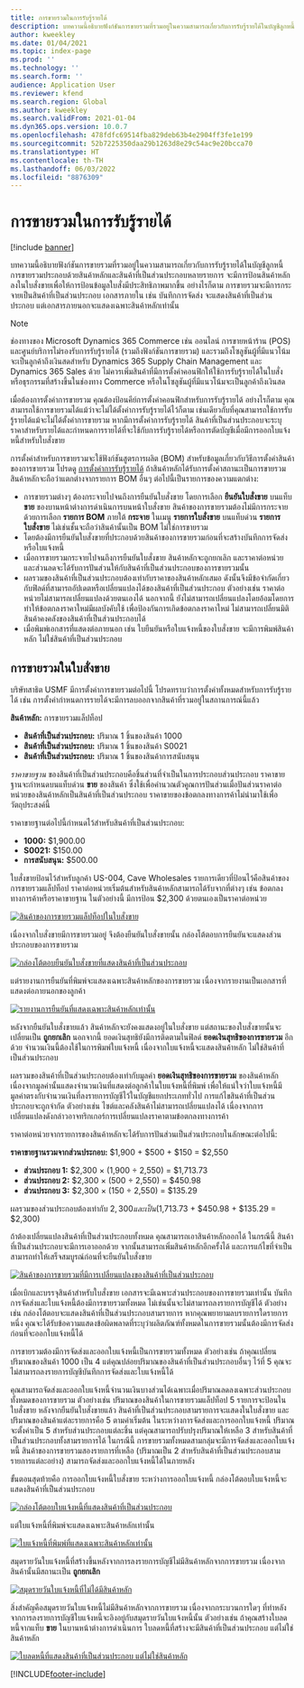 ```yaml
---
title: การขายรวมในการรับรู้รายได้
description: บทความนี้อธิบายฟังก์ชันการขายรวมที่รวมอยู่ในความสามารถเกี่ยวกับการรับรู้รายได้ในบัญชีลูกหนี้ การขายรวมประกอบด้วยสินค้าหลักและสินค้าที่เป็นส่วนประกอบหลายรายการ
author: kweekley
ms.date: 01/04/2021
ms.topic: index-page
ms.prod: ''
ms.technology: ''
ms.search.form: ''
audience: Application User
ms.reviewer: kfend
ms.search.region: Global
ms.author: kweekley
ms.search.validFrom: 2021-01-04
ms.dyn365.ops.version: 10.0.7
ms.openlocfilehash: 478fdfc69514fba829deb63b4e2904ff3fe1e199
ms.sourcegitcommit: 52b7225350daa29b1263d8e29c54ac9e20bcca70
ms.translationtype: HT
ms.contentlocale: th-TH
ms.lasthandoff: 06/03/2022
ms.locfileid: "8876309"
---
```

# <a name="revenue-recognition-bundles"></a>การขายรวมในการรับรู้รายได้

[!include [banner](../includes/banner.md)]

บทความนี้อธิบายฟังก์ชันการขายรวมที่รวมอยู่ในความสามารถเกี่ยวกับการรับรู้รายได้ในบัญชีลูกหนี้ การขายรวมประกอบด้วยสินค้าหลักและสินค้าที่เป็นส่วนประกอบหลายรายการ จะมีการป้อนสินค้าหลักลงในใบสั่งขายเพื่อให้การป้อนข้อมูลใบสั่งมีประสิทธิภาพมากขึ้น อย่างไรก็ตาม การขายรวมจะมีการกระจายเป็นสินค้าที่เป็นส่วนประกอบ เอกสารภายใน เช่น บันทึกการจัดส่ง จะแสดงสินค้าที่เป็นส่วนประกอบ แต่เอกสารภายนอกจะแสดงเฉพาะสินค้าหลักเท่านั้น

> [!NOTE]
> ช่องทางของ Microsoft Dynamics 365 Commerce เช่น ออนไลน์ การขายหน้าร้าน (POS) และศูนย์บริการไม่รองรับการรับรู้รายได้ (รวมถึงฟังก์ชันการขายรวม) และรวมถึงโซลูชันผู้ที่มีแนวโน้มจะเป็นลูกค้าถึงเงินสดสำหรับ Dynamics 365 Supply Chain Management และ Dynamics 365 Sales ด้วย ไม่ควรเพิ่มสินค้าที่มีการตั้งค่าคอนฟิกให้ใช้การรับรู้รายได้ในใบสั่งหรือธุรกรรมที่สร้างขึ้นในช่องทาง Commerce หรือในโซลูชันผู้ที่มีแนวโน้มจะเป็นลูกค้าถึงเงินสด

เมื่อต้องการตั้งค่าการขายรวม คุณต้องป้อนคีย์การตั้งค่าคอนฟิกสำหรับการรับรู้รายได้ อย่างไรก็ตาม คุณสามารถใช้การขายรวมได้แม้ว่าจะไม่ได้ตั้งค่าการรับรู้รายได้ไว้ก็ตาม เช่นเดียวกับที่คุณสามารถใช้การรับรู้รายได้แม้จะไม่ได้ตั้งค่าการขายรวม หากมีการตั้งค่าการรับรู้รายได้ สินค้าที่เป็นส่วนประกอบจะระบุราคาสำหรับรายได้และกำหนดการรายได้ที่จะใช้กับการรับรู้รายได้หรือการตัดบัญชีเมื่อมีการออกใบแจ้งหนี้สำหรับใบสั่งขาย

การตั้งค่าสำหรับการขายรวมจะใช้ฟังก์ชันสูตรการผลิต (BOM) สำหรับข้อมูลเกี่ยวกับวิธีการตั้งค่าสินค้าของการขายรวม โปรดดู [การตั้งค่าการรับรู้รายได้](revenue-recognition-setup.md) ถ้าสินค้าหลักได้รับการตั้งค่าสถานะเป็นการขายรวม สินค้าหลักจะถือว่าแตกต่างจากรายการ BOM อื่นๆ ต่อไปนี้เป็นรายการของความแตกต่าง:

- การขายรวมต่างๆ ต้องกระจายไปจนถึงการยืนยันใบสั่งขาย โดยการเลือก **ยืนยันใบสั่งขาย** บนแท็บ **ขาย** ของบานหน้าต่างการดำเนินการบนหน้าใบสั่งขาย สินค้าของการขายรวมต้องไม่มีการกระจายด้วยการเลือก **รายการ BOM** ภายใต้ **กระจาย** ในเมนู **รายการใบสั่งขาย** บนแท็บด่วน **รายการใบสั่งขาย** ไม่เช่นชั้นจะถือว่าสินค้านั้นเป็น BOM ไม่ใช่การขายรวม
- โดยต้องมีการยืนยันใบสั่งขายที่ประกอบด้วยสินค้าของการขายรวมก่อนที่จะสร้างบันทึกการจัดส่งหรือใบแจ้งหนี้
- เมื่อการขายรวมกระจายไปจนถึงการยืนยันใบสั่งขาย สินค้าหลักจะถูกยกเลิก และราคาต่อหน่วยและส่วนลดจะได้รับการปันส่วนให้กับสินค้าที่เป็นส่วนประกอบของการขายรวมนั้น
- ผลรวมของสินค้าที่เป็นส่วนประกอบต้องเท่ากับราคาของสินค้าหลักเสมอ ดังนั้นจึงมีข้อจํากัดเกี่ยวกับฟิลด์ที่สามารถอัปเดตหรือเปลี่ยนแปลงได้ของสินค้าที่เป็นส่วนประกอบ ตัวอย่างเช่น ราคาต่อหน่วยไม่สามารถเปลี่ยนแปลงด้วยตนเองได้ นอกจากนี้ ยังไม่สามารถเปลี่ยนแปลงโดยอ้อมโดยการทำให้ข้อตกลงราคาใหม่มีผลบังคับใช้ เพื่อป้องกันการเกิดข้อตกลงราคาใหม่ ไม่สามารถเปลี่ยนมิติสินค้าคงคลังของสินค้าที่เป็นส่วนประกอบได้
- เมื่อพิมพ์เอกสารที่แสดงต่อภายนอก เช่น ใบยืนยันหรือใบแจ้งหนี้ของใบสั่งขาย จะมีการพิมพ์สินค้าหลัก ไม่ใช่สินค้าที่เป็นส่วนประกอบ

## <a name="bundles-on-sales-orders"></a>การขายรวมในใบสั่งขาย

บริษัทสาธิต USMF มีการตั้งค่าการขายรวมต่อไปนี้ โปรดทราบว่าการตั้งค่าทั้งหมดสำหรับการรับรู้รายได้ เช่น การตั้งค่ากำหนดการรายได้จะมีการลบออกจากสินค้าที่รวมอยู่ในสถานการณ์นี้แล้ว

**สินค้าหลัก:** การขายรวมแล็ปท็อป

- **สินค้าที่เป็นส่วนประกอบ:** ปริมาณ 1 ชิ้นของสินค้า 1000
- **สินค้าที่เป็นส่วนประกอบ:** ปริมาณ 1 ชิ้นของสินค้า S0021
- **สินค้าที่เป็นส่วนประกอบ:** ปริมาณ 1 ชิ้นของสินค้าการสนับสนุน

*ราคาขายฐาน* ของสินค้าที่เป็นส่วนประกอบคือชิ้นส่วนที่จำเป็นในการประกอบส่วนประกอบ ราคาขายฐานจะกําหนดบนแท็บด่วน **ขาย** ของสินค้า ซึ่งใช้เพื่อคํานวณตัวคูณการปันส่วนเมื่อปันส่วนราคาต่อหน่วยของสินค้าหลักเป็นสินค้าที่เป็นส่วนประกอบ ราคาขายของข้อตกลงทางการค้าไม่นำมาใช้เพื่อวัตถุประสงค์นี้

ราคาขายฐานต่อไปนี้กําหนดไว้สำหรับสินค้าที่เป็นส่วนประกอบ:

- **1000:** $1,900.00
- **S0021:** $150.00
- **การสนับสนุน:** $500.00

ใบสั่งขายป้อนไว้สําหรับลูกค้า US-004, Cave Wholesales รายการเดียวที่ป้อนไว้คือสินค้าของการขายรวมแล็ปท็อป ราคาต่อหน่วยเริ่มต้นสำหรับสินค้าหลักสามารถได้รับจากที่ต่างๆ เช่น ข้อตกลงทางการค้าหรือราคาขายฐาน ในตัวอย่างนี้ มีการป้อน $2,300 ด้วยตนเองเป็นราคาต่อหน่วย

[![สินค้าของการขายรวมแล็ปท็อปในใบสั่งขาย](./media/bundle-01.png)](./media/bundle-01.png)

เนื่องจากใบสั่งขายมีการขายรวมอยู่ จึงต้องยืนยันใบสั่งขายนั้น กล่องโต้ตอบการยืนยันจะแสดงส่วนประกอบของการขายรวม

[![กล่องโต้ตอบยืนยันใบสั่งขายที่แสดงสินค้าที่เป็นส่วนประกอบ](./media/bundle-02.png)](./media/bundle-02.png)

แต่รายงานการยืนยันที่พิมพ์จะแสดงเฉพาะสินค้าหลักของการขายรวม เนื่องจากรายงานเป็นเอกสารที่แสดงต่อภายนอกของลูกค้า

[![รายงานการยืนยันที่แสดงเฉพาะสินค้าหลักเท่านั้น](./media/bundle-03.png)](./media/bundle-03.png)

หลังจากยืนยันใบสั่งขายแล้ว สินค้าหลักจะยังคงแสดงอยู่ในใบสั่งขาย แต่สถานะของใบสั่งขายนั้นจะเปลี่ยนเป็น **ถูกยกเลิก** นอกจากนี้ ยอดเงินสุทธิยังมีการติดตามในฟิลด์ **ยอดเงินสุทธิของการขายรวม** อีกด้วย จำนวนเงินนี้ต้องใช้ในการพิมพ์ใบแจ้งหนี้ เนื่องจากใบแจ้งหนี้จะแสดงสินค้าหลัก ไม่ใช่สินค้าที่เป็นส่วนประกอบ

ผลรวมของสินค้าที่เป็นส่วนประกอบต้องเท่ากับมูลค่า **ยอดเงินสุทธิของการขายรวม** ของสินค้าหลัก เนื่องจากมูลค่านั้นแสดงจำนวนเงินที่แสดงต่อลูกค้าในใบแจ้งหนี้ที่พิมพ์ เพื่อให้แน่ใจว่าใบแจ้งหนี้มีมูลค่าตรงกับจำนวนเงินที่ลงรายการบัญชีไว้ในบัญชีแยกประเภททั่วไป การแก้ไขสินค้าที่เป็นส่วนประกอบจะถูกจํากัด ตัวอย่างเช่น ไซต์และคลังสินค้าไม่สามารถเปลี่ยนแปลงได้ เนื่องจากการเปลี่ยนแปลงดังกล่าวอาจทริกเกอร์การเปลี่ยนแปลงราคาตามข้อตกลงทางการค้า

ราคาต่อหน่วยจากรายการของสินค้าหลักจะได้รับการปันส่วนเป็นส่วนประกอบในลักษณะต่อไปนี้:

**ราคาขายฐานรวมจากส่วนประกอบ:** $1,900 + $500 + $150 = $2,550

- **ส่วนประกอบ 1:** $2,300 × (1,900 ÷ 2,550) = $1,713.73
- **ส่วนประกอบ 2:** $2,300 × (500 ÷ 2,550) = $450.98
- **ส่วนประกอบ 3:** $2,300 × (150 ÷ 2,550) = $135.29

ผลรวมของส่วนประกอบต้องเท่ากับ $2,300 และเป็น ($1,713.73 + $450.98 + $135.29 = $2,300)

ถ้าต้องเปลี่ยนแปลงสินค้าที่เป็นส่วนประกอบทั้งหมด คุณสามารถเอาสินค้าหลักออกได้ ในกรณีนี้ สินค้าที่เป็นส่วนประกอบจะมีการเอาออกด้วย จากนั้นสามารถเพิ่มสินค้าหลักอีกครั้งได้ และการแก้ไขที่จำเป็นสามารถทำให้เสร็จสมบูรณ์ก่อนที่จะยืนยันใบสั่งขาย

[![สินค้าของการขายรวมที่มีการเปลี่ยนแปลงของสินค้าที่เป็นส่วนประกอบ](./media/bundle-04.png)](./media/bundle-04.png)

เมื่อเบิกและบรรจุสินค้าสำหรับใบสั่งขาย เอกสารจะมีเฉพาะส่วนประกอบของการขายรวมเท่านั้น บันทึกการจัดส่งและใบแจ้งหนี้ต้องมีการขายรวมทั้งหมด ไม่เช่นนั้นจะไม่สามารถลงรายการบัญชีได้ ตัวอย่างเช่น กล่องโต้ตอบจะแสดงสินค้าที่เป็นส่วนประกอบสามรายการ หากคุณพยายามลบรายการใดรายการหนึ่ง คุณจะได้รับข้อความแสดงข้อผิดพลาดที่ระบุว่าผลิตภัณฑ์ทั้งหมดในการขายรวมนั้นต้องมีการจัดส่งก่อนที่จะออกใบแจ้งหนี้ได้

การขายรวมต้องมีการจัดส่งและออกใบแจ้งหนี้เป็นการขายรวมทั้งหมด ตัวอย่างเช่น ถ้าคุณเปลี่ยนปริมาณของสินค้า 1000 เป็น 4 แต่คุณปล่อยปริมาณของสินค้าที่เป็นส่วนประกอบอื่นๆ ไว้ที่ 5 คุณจะไม่สามารถลงรายการบัญชีบันทึกการจัดส่งและใบแจ้งหนี้ได้

คุณสามารถจัดส่งและออกใบแจ้งหนี้จำนวนเงินบางส่วนได้เฉพาะเมื่อปริมาณลดลงเฉพาะส่วนประกอบทั้งหมดของการขายรวม ตัวอย่างเช่น ปริมาณของสินค้าในการขายรวมแล็ปท็อป 5 รายการจะป้อนในใบสั่งขาย หลังจากยืนยันใบสั่งขายแล้ว สินค้าที่เป็นส่วนประกอบสามรายการจะแสดงในใบสั่งขาย และปริมาณของสินค้าแต่ละรายการคือ 5 ตามค่าเริ่มต้น ในระหว่างการจัดส่งและการออกใบแจ้งหนี้ ปริมาณจะตั้งค่าเป็น 5 สำหรับส่วนประกอบแต่ละชิ้น แต่คุณสามารถปรับปรุงปริมาณให้เหลือ 3 สำหรับสินค้าที่เป็นส่วนประกอบทั้งสามรายการได้ ในกรณีนี้ การขายรวมทั้งหมดสามกลุ่มจะมีการจัดส่งและออกใบแจ้งหนี้ สินค้าของการขายรวมสองรายการที่เหลือ (ปริมาณเป็น 2 สำหรับสินค้าที่เป็นส่วนประกอบสามรายการแต่ละอย่าง) สามารถจัดส่งและออกใบแจ้งหนี้ได้ในภายหลัง

ขั้นตอนสุดท้ายคือ การออกใบแจ้งหนี้ใบสั่งขาย ระหว่างการออกใบแจ้งหนี้ กล่องโต้ตอบใบแจ้งหนี้จะแสดงสินค้าที่เป็นส่วนประกอบ

[![กล่องโต้ตอบใบแจ้งหนี้ที่แสดงสินค้าที่เป็นส่วนประกอบ](./media/bundle-06.png)](./media/bundle-06.png)

แต่ใบแจ้งหนี้ที่พิมพ์จะแสดงเฉพาะสินค้าหลักเท่านั้น
 
[![ใบแจ้งหนี้ที่พิมพ์ที่แสดงเฉพาะสินค้าหลักเท่านั้น](./media/bundle-07.png)](./media/bundle-07.png)

สมุดรายวันใบแจ้งหนี้ที่สร้างขึ้นหลังจากการลงรายการบัญชีไม่มีสินค้าหลักจากการขายรวม เนื่องจากสินค้านั้นมีสถานะเป็น **ถูกยกเลิก**

[![สมุดรายวันใบแจ้งหนี้ที่ไม่ได้มีสินค้าหลัก](./media/bundle-08.png)](./media/bundle-08.png)

สิ่งสําคัญคือสมุดรายวันใบแจ้งหนี้ไม่มีสินค้าหลักจากการขายรวม เนื่องจากกระบวนการใดๆ ที่ทำหลังจากการลงรายการบัญชีใบแจ้งหนี้จะอิงอยู่กับสมุดรายวันใบแจ้งหนี้นั้น ตัวอย่างเช่น ถ้าคุณสร้างใบลดหนี้จากแท็บ **ขาย** ในบานหน้าต่างการดำเนินการ ใบลดหนี้ที่สร้างจะมีสินค้าที่เป็นส่วนประกอบ แต่ไม่ใช่สินค้าหลัก

[![ใบลดหนี้ที่แสดงสินค้าที่เป็นส่วนประกอบ แต่ไม่ใช่สินค้าหลัก](./media/bundle-09.png)](./media/bundle-09.png)


[!INCLUDE[footer-include](../../includes/footer-banner.md)]
